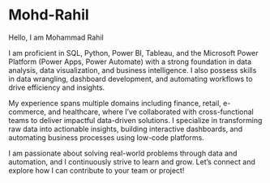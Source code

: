 # Mohd-Rahil
Hello, I am Mohammad Rahil

I am proficient in SQL, Python, Power BI, Tableau, and the Microsoft Power Platform (Power Apps, Power Automate) with a strong foundation in data analysis, data visualization, and business intelligence. I also possess skills in data wrangling, dashboard development, and automating workflows to drive efficiency and insights.

My experience spans multiple domains including finance, retail, e-commerce, and healthcare, where I’ve collaborated with cross-functional teams to deliver impactful data-driven solutions. I specialize in transforming raw data into actionable insights, building interactive dashboards, and automating business processes using low-code platforms.

I am passionate about solving real-world problems through data and automation, and I continuously strive to learn and grow. Let’s connect and explore how I can contribute to your team or project!
